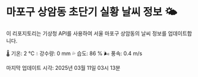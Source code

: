 
# 마포구 상암동 초단기 실황 날씨 정보 🌤️

이 리포지토리는 기상청 API를 사용하여 서울 마포구 상암동의 날씨 정보를 업데이트합니다. 

🌡️ 기온: 2 ℃
💧 강수량: 0 mm
💦 습도: 86 %
🌬️ 풍속: 0.4 m/s

마지막 업데이트 시각: 2025년 03월 11일 03시 13분    
